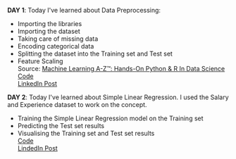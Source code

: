 
**DAY 1**: 
Today I've learned about Data Preprocessing:
* Importing the libraries
* Importing the dataset
* Taking care of missing data
* Encoding categorical data
* Splitting the dataset into the Training set and Test set
* Feature Scaling\
Source: [Machine Learning A-Z™: Hands-On Python & R In Data Science](https://www.udemy.com/course/machinelearning/)\
[Code](https://colab.research.google.com/drive/1qSchD6OhY0AaqH_LHpk6tifsQMsokEsg?usp=sharing)\
[LinkedIn Post](https://www.linkedin.com/posts/naveen-malla_100daysofmlcode-machinelearning-datascience-activity-6702256267097968641-rxEO)

**DAY 2**:
Today I've learned about Simple Linear Regression. I used the Salary and Experience dataset to work on the concept.
* Training the Simple Linear Regression model on the Training set
* Predicting the Test set results
* Visualising the Training set and Test set results\
[Code](https://colab.research.google.com/drive/1rXXJO-mQ5LAslTiIxkvFYDSybuB8BEnI?usp=sharing)\
[LindedIn Post](https://www.linkedin.com/posts/naveen-malla_google-colaboratory-activity-6702620874555633664-Vy72)
